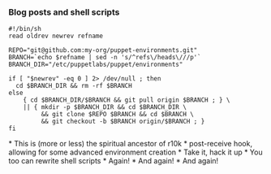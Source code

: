 ### Blog posts and shell scripts

```
#!/bin/sh
read oldrev newrev refname

REPO="git@github.com:my-org/puppet-environments.git"
BRANCH=`echo $refname | sed -n 's/^refs\/heads\///p'`
BRANCH_DIR="/etc/puppetlabs/puppet/environments"

if [ "$newrev" -eq 0 ] 2> /dev/null ; then
  cd $BRANCH_DIR && rm -rf $BRANCH
else
    { cd $BRANCH_DIR/$BRANCH && git pull origin $BRANCH ; } \
    || { mkdir -p $BRANCH_DIR && cd $BRANCH_DIR \
         && git clone $REPO $BRANCH && cd $BRANCH \
         && git checkout -b $BRANCH origin/$BRANCH ; }
fi
```

<aside class="notes">
  * This is (more or less) the spiritual ancestor of r10k
  * post-receive hook, allowing for some advanced environment creation
  * Take it, hack it up
  * You too can rewrite shell scripts
  * Again!
  * And again!
  * And again!
</aside>

